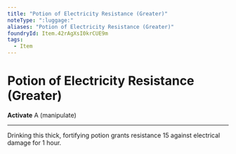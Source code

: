 ```yaml
---
title: "Potion of Electricity Resistance (Greater)"
noteType: ":luggage:"
aliases: "Potion of Electricity Resistance (Greater)"
foundryId: Item.42rAgXsI0krCUE9m
tags:
  - Item
---
```


# Potion of Electricity Resistance (Greater)

**Activate** A (manipulate)

* * *

Drinking this thick, fortifying potion grants resistance 15 against electrical damage for 1 hour.


